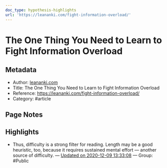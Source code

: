 ```yaml
---
doc_type: hypothesis-highlights
url: 'https://leananki.com/fight-information-overload/'
---
```

# The One Thing You Need to Learn to Fight Information Overload

## Metadata
- Author: [leananki.com]()
- Title: The One Thing You Need to Learn to Fight Information Overload
- Reference: https://leananki.com/fight-information-overload/
- Category: #article

## Page Notes


## Highlights
- Thus, difficulty is a strong filter for reading. Length may be a good heuristic, too, because it requires sustained mental effort — another source of difficulty. — [Updated on 2020-12-09 13:33:08](https://hyp.is/o1ZGCDnXEeuPDn9AqN0THQ/leananki.com/fight-information-overload/)  — Group: #Public

